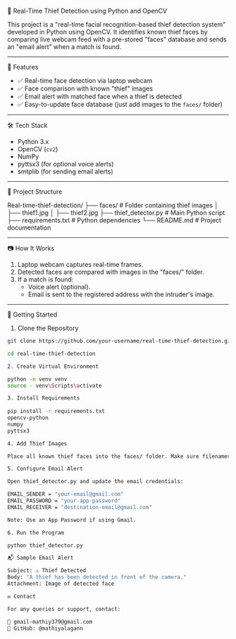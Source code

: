 🔐 Real-Time Thief Detection using Python and OpenCV

This project is a "real-time facial recognition-based thief detection system" developed in Python using OpenCV. It identifies known thief faces by comparing live webcam feed with a pre-stored "faces" database and sends an "email alert" when a match is found.

---

📌 Features

- ✅ Real-time face detection via laptop webcam
- ✅ Face comparison with known "thief" images
- ✅ Email alert with matched face when a thief is detected
- ✅ Easy-to-update face database (just add images to the `faces/` folder)

---

🛠️ Tech Stack

- Python 3.x
- OpenCV (`cv2`)
- NumPy
- pyttsx3 (for optional voice alerts)
- smtplib (for sending email alerts)

---

📁 Project Structure

Real-time-thief-detection/
├── faces/ # Folder containing thief images
│ ├── thief1.jpg
│ ├── thief2.jpg
├── thief_detector.py # Main Python script
├── requirements.txt # Python dependencies
└── README.md # Project documentation


---

📷 How It Works

1. Laptop webcam captures real-time frames.
2. Detected faces are compared with images in the "faces/" folder.
3. If a match is found:
   - Voice alert (optional).
   - Email is sent to the registered address with the intruder's image.

---

🚀 Getting Started

1. Clone the Repository

```bash
git clone https://github.com/your-username/real-time-thief-detection.git

cd real-time-thief-detection

2. Create Virtual Environment

python -m venv venv
source - venv\Scripts\activate

3. Install Requirements 
 
pip install -r requirements.txt
opencv-python
numpy
pyttsx3

4. Add Thief Images

Place all known thief faces into the faces/ folder. Make sure filenames are clear (e.g., thief1.jpg, thief2.jpg).

5. Configure Email Alert

Open thief_detector.py and update the email credentials:

EMAIL_SENDER = "your-email@gmail.com"
EMAIL_PASSWORD = "your-app-password"
EMAIL_RECEIVER = "destination-email@gmail.com"

Note: Use an App Password if using Gmail.

6. Run the Program

python thief_detector.py

📬 Sample Email Alert

Subject: ⚠️ Thief Detected
Body: "A thief has been detected in front of the camera."
Attachment: Image of detected face

✉️ Contact

For any queries or support, contact:

📧 gmail-mathiy379@gmail.com
📌 GitHub: @mathiyalagann

